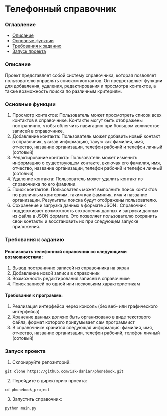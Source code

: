 # Телефонный справочник


### Оглавление
- [Описание](#описание)
- [Основные функции](#основные-функции)
- [Требования к заданию ](#требования-к-заданию)
- [Запуск проекта](#запуск-проекта)


### Описание

Проект представляет собой систему справочника, которая позволяет пользователю управлять списком контактов.
Он предоставляет функции для добавления, удаления, редактирования и просмотра контактов, а также возможность поиска по различным критериям.


### Основные функции

1. Просмотр контактов: Пользователь может просмотреть список всех контактов в справочнике. Контакты могут быть отображены постранично, чтобы облегчить навигацию при большом количестве записей в справочнике.
2. Добавление контакта: Пользователь может добавить новый контакт в справочник, указав информацию, такую как фамилия, имя, отчество, название организации, телефон рабочий и телефон личный (сотовый)
3. Редактирование контакта: Пользователь может изменить информацию о существующем контакте, включая его фамилия, имя, отчество, название организации, телефон рабочий и телефон личный (сотовый)
4. Удаление контакта: Пользователь может удалить контакт из справочника по его фамилии.
5. Поиск контактов: Пользователь может выполнить поиск контактов по различным критериям, таким как фамилия, имя и название организации. Результаты поиска будут отображены пользователю.
6. Сохранение и загрузка данных в формате JSON : Справочник поддерживает возможность сохранения данных и загрузки данных из файла в JSON формате. Это позволяет пользователю сохранить свои контакты и восстановить их при следующем запуске приложения.


### Требования к заданию

#### Реализовать телефонный справочник со следующими возможностями:
1. Вывод постранично записей из справочника на экран
2. Добавление новой записи в справочник
3. Возможность редактирования записей в справочнике
4. Поиск записей по одной или нескольким характеристикам

#### Требования к программе:
1. Реализация интерфейса через консоль (без веб- или графического интерфейса)
2. Хранение данных должно быть организовано в виде текстового файла, формат которого придумывает сам программист
3. В справочнике хранится следующая информация: фамилия, имя, отчество, название организации, телефон рабочий, телефон личный (сотовый)


### Запуск проекта

1) Склонируйте репозиторий:
```commandline
git clone https://github.com/isk-daniar/phonebook.git
```

2) Перейдите в директорию проекта:
```commandline
cd phonebook_project
```

3) Запустить справочник:
```commandline
python main.py
```